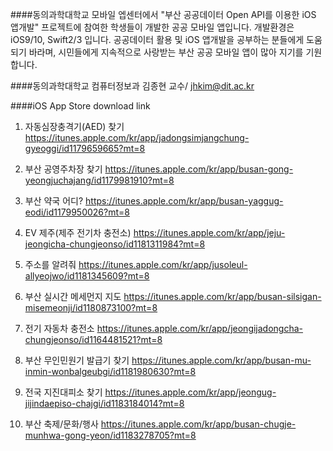 ####동의과학대학교 모바일 엡센터에서 "부산 공공데이터 Open API를 이용한 iOS 앱개발" 프로젝트에 참여한 학생들이 개발한 공공 모바일 앱입니다. 개발환경은 iOS9/10,  Swift2/3 입니다. 공공데이터 활용 및 iOS 앱개발을 공부하는 분들에게 도움 되기 바라며, 시민들에게 지속적으로 사랑받는 부산 공공 모바일 앱이 많아 지기를 기원합니다.

####동의과학대학교 컴퓨터정보과 김종현 교수/ jhkim@dit.ac.kr 

####iOS App Store download link
1. 자동심장충격기(AED) 찾기 https://itunes.apple.com/kr/app/jadongsimjangchung-gyeoggi/id1179659665?mt=8

2. 부산 공영주차장 찾기 https://itunes.apple.com/kr/app/busan-gong-yeongjuchajang/id1179981910?mt=8

3. 부산 약국 어디? https://itunes.apple.com/kr/app/busan-yaggug-eodi/id1179950026?mt=8

4. EV 제주(제주 전기차 충전소) https://itunes.apple.com/kr/app/jeju-jeongicha-chungjeonso/id1181311984?mt=8

5. 주소를 알려줘 https://itunes.apple.com/kr/app/jusoleul-allyeojwo/id1181345609?mt=8

6. 부산 실시간 메세먼지 지도 https://itunes.apple.com/kr/app/busan-silsigan-misemeonji/id1180873100?mt=8

7. 전기 자동차 충전소 https://itunes.apple.com/kr/app/jeongijadongcha-chungjeonso/id1164481521?mt=8

8. 부산 무인민원기 발급기 찾기 https://itunes.apple.com/kr/app/busan-mu-inmin-wonbalgeubgi/id1181980630?mt=8

9. 전국 지진대피소 찾기 https://itunes.apple.com/kr/app/jeongug-jijindaepiso-chajgi/id1183184014?mt=8

10. 부산 축제/문화/행사 https://itunes.apple.com/kr/app/busan-chugje-munhwa-gong-yeon/id1183278705?mt=8

